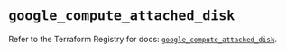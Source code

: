 # `google_compute_attached_disk`

Refer to the Terraform Registry for docs: [`google_compute_attached_disk`](https://registry.terraform.io/providers/hashicorp/google/6.11.0/docs/resources/compute_attached_disk).
